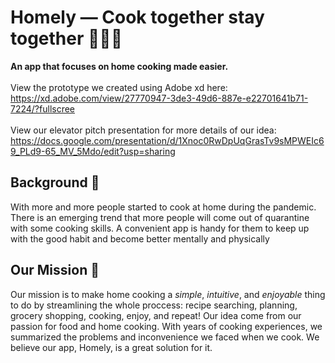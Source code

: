 # Homely — Cook together stay together   🍜🍛🍔
**An app that focuses on home cooking made easier.** </br> </br>
View the prototype we created using Adobe xd here:</br>https://xd.adobe.com/view/27770947-3de3-49d6-887e-e22701641b71-7224/?fullscree
</br> </br>
View our elevator pitch presentation for more details of our idea:</br>https://docs.google.com/presentation/d/1Xnoc0RwDpUqGrasTv9sMPWEIc69_PLd9-65_MV_5Mdo/edit?usp=sharing
</br>
## Background 🍎
With more and more people started to cook at home during the pandemic. There is an emerging trend that more people will come out of quarantine with some cooking skills. 
A convenient app is handy for them to keep up with the good habit and become better mentally and physically

## Our Mission 🍇
Our mission is to make home cooking a *simple*, *intuitive*, and *enjoyable* thing to do by streamlining the whole proccess: recipe searching, planning, grocery shopping, cooking, enjoy, and repeat! Our idea come from our passion for food and home cooking. With years of cooking experiences, we summarized the problems and inconvenience we faced when we cook. We believe our app, Homely, is a great solution for it. 

